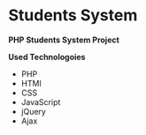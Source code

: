 # Students System

**PHP Students System Project**

**Used Technologoies**
<ul>
<li>PHP</li>
<li>HTMl</li>
<li>CSS</li>
<li>JavaScript</li>
<li>jQuery</li>
<li>Ajax</li>
</ul.
